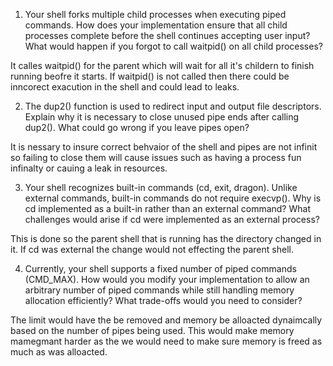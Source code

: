 1. Your shell forks multiple child processes when executing piped commands. How does your implementation ensure that all child processes complete before the shell continues accepting user input? What would happen if you forgot to call waitpid() on all child processes?

It calles waitpid() for the parent which will wait for all it's childern to finish running beofre it starts. If waitpid() is not called then there could be inncorect exacution in the shell and could lead to leaks.

2. The dup2() function is used to redirect input and output file descriptors. Explain why it is necessary to close unused pipe ends after calling dup2(). What could go wrong if you leave pipes open?

It is nessary to insure correct behvaior of the shell and pipes are not infinit so failing to close them will cause issues such as having a process fun infinalty or cauing a leak in resources.

3. Your shell recognizes built-in commands (cd, exit, dragon). Unlike external commands, built-in commands do not require execvp(). Why is cd implemented as a built-in rather than an external command? What challenges would arise if cd were implemented as an external process?

This is done so the parent shell that is running has the directory changed in it. If cd was external the change would not effecting the parent shell.

4. Currently, your shell supports a fixed number of piped commands (CMD_MAX). How would you modify your implementation to allow an arbitrary number of piped commands while still handling memory allocation efficiently? What trade-offs would you need to consider?

The limit would have the be removed and memory be alloacted dynaimcally based on the number of pipes being used. This would make memory mamegmant harder as the we would need to make sure memory is freed as much as was alloacted. 
